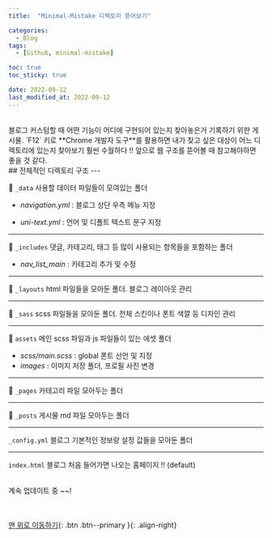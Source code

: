 ```yaml
---
title:  "Minimal-Mistake 디렉토리 뜯어보기" 

categories:
  - Blog
tags:
  - [Github, minimal-mistake]

toc: true
toc_sticky: true

date: 2022-09-12
last_modified_at: 2022-09-12
---
```



<br/>
블로그 커스텀할 때 어떤 기능이 어디에 구현되어 있는지 찾아놓은거 기록하기 위한 게시물.  `F12` 키로 **Chrome 개발자 도구**를 활용하면 내가 찾고 싶은 대상이 어느 디렉토리에 있는지 찾아보기 훨씬 수월하다 !! 앞으로 웹 구조를 뜯어볼 때 참고해야하면 좋을 것 같다. 


<br/>
## 전체적인 디렉토리 구조
---

📁 `_data`  사용할 데이터 파일들이 모여있는 폴더

- *navigation.yml* : 블로그 상단 우측 메뉴 지정 

- *uni-text.yml* : 언어 및 디폴트 텍스트 문구 지정

---

📁 `_includes`  댓글, 카테고리, 태그 등 많이 사용되는 항목들을 포함하는 폴더

- *nav_list_main* : 카테고리 추가 및 수정

---

📁 `_layouts`  html 파일들을 모아둔 폴더. 블로그 레이아웃 관리

---

📁 `_sass`  scss 파일들을 모아둔 폴더. 전체 스킨이나 폰트 색깔 등 디자인 관리

---

📁 `assets`  메인 scss 파일과 js 파일들이 있는 에셋 폴더 

- *scss/main.scss* : global 폰트 선언 및 지정
- *images* : 이미지 저장 폴더, 프로필 사진 변경

---

📁 `_pages`  카테고리 파일 모아두는 폴더 

---

📁 `_posts`  게시물 md 파일 모아두는 폴더

---

`_config.yml`  블로그 기본적인 정보랑 설정 값들을 모아둔 폴더

---

`index.html`  블로그 처음 들어가면 나오는 홈페이지 !! (default)


<br/>
계속 업데이트 중 ~~!

<br/><br/>
[맨 위로 이동하기](#){: .btn .btn--primary }{: .align-right}
<br/><br/>
